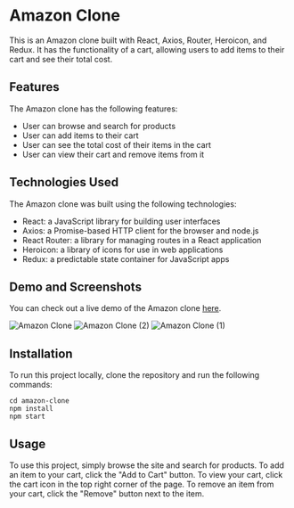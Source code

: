 # Amazon Clone 

This is an Amazon clone built with React, Axios, Router, Heroicon, and Redux. It has the functionality of a cart, allowing users to add items to their cart and see their total cost.

## Features

The Amazon clone has the following features:

- User can browse and search for products
- User can add items to their cart
- User can see the total cost of their items in the cart
- User can view their cart and remove items from it

## Technologies Used

The Amazon clone was built using the following technologies:

- React: a JavaScript library for building user interfaces
- Axios: a Promise-based HTTP client for the browser and node.js
- React Router: a library for managing routes in a React application
- Heroicon: a library of icons for use in web applications
- Redux: a predictable state container for JavaScript apps

## Demo and Screenshots

You can check out a live demo of the Amazon clone [here](https://amazon-clone-eta-blue.vercel.app/).

![Amazon Clone](https://user-images.githubusercontent.com/114464208/235121180-214cbc39-1104-4294-90a4-046ccc597d8d.png)
![Amazon Clone (2)](https://user-images.githubusercontent.com/114464208/235121677-d55fa58b-6454-4c9a-8d76-ccefff4597c1.png)
![Amazon Clone (1)](https://user-images.githubusercontent.com/114464208/235121464-d78341a3-0eb3-421e-a36b-a35ef4049eee.png)


## Installation

To run this project locally, clone the repository and run the following commands:

```
cd amazon-clone
npm install
npm start
```

## Usage

To use this project, simply browse the site and search for products. To add an item to your cart, click the "Add to Cart" button. To view your cart, click the cart icon in the top right corner of the page. To remove an item from your cart, click the "Remove" button next to the item.


